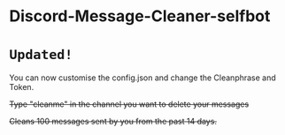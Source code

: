 # Discord-Message-Cleaner-selfbot
# ```Updated!```

You can now customise the config.json and change the Cleanphrase and Token.


~~Type "cleanme" in the channel you want to delete your messages~~

~~Cleans 100 messages sent by you from the past 14 days.~~

